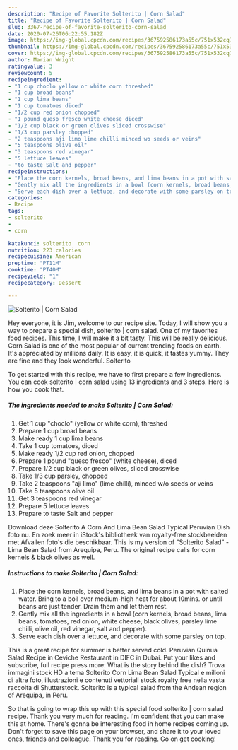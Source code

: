 ```yaml
---
description: "Recipe of Favorite Solterito | Corn Salad"
title: "Recipe of Favorite Solterito | Corn Salad"
slug: 3367-recipe-of-favorite-solterito-corn-salad
date: 2020-07-26T06:22:55.182Z
image: https://img-global.cpcdn.com/recipes/367592586173a55c/751x532cq70/solterito-corn-salad-recipe-main-photo.jpg
thumbnail: https://img-global.cpcdn.com/recipes/367592586173a55c/751x532cq70/solterito-corn-salad-recipe-main-photo.jpg
cover: https://img-global.cpcdn.com/recipes/367592586173a55c/751x532cq70/solterito-corn-salad-recipe-main-photo.jpg
author: Marian Wright
ratingvalue: 3
reviewcount: 5
recipeingredient:
- "1 cup choclo yellow or white corn threshed"
- "1 cup broad beans"
- "1 cup lima beans"
- "1 cup tomatoes diced"
- "1/2 cup red onion chopped"
- "1 pound queso fresco white cheese diced"
- "1/2 cup black or green olives sliced crosswise"
- "1/3 cup parsley chopped"
- "2 teaspoons aji limo lime chilli minced wo seeds or veins"
- "5 teaspoons olive oil"
- "3 teaspoons red vinegar"
- "5 lettuce leaves"
- "to taste Salt and pepper"
recipeinstructions:
- "Place the corn kernels, broad beans, and lima beans in a pot with salted water. Bring to a boil over medium-high heat for about 10mins. or until beans are just tender. Drain them and let them rest."
- "Gently mix all the ingredients in a bowl (corn kernels, broad beans, lima beans, tomatoes, red onion, white cheese, black olives, parsley lime chilli, olive oil, red vinegar, salt and pepper)."
- "Serve each dish over a lettuce, and decorate with some parsley on top."
categories:
- Recipe
tags:
- solterito
- 
- corn

katakunci: solterito  corn 
nutrition: 223 calories
recipecuisine: American
preptime: "PT11M"
cooktime: "PT40M"
recipeyield: "1"
recipecategory: Dessert

---
```



![Solterito | Corn Salad](https://img-global.cpcdn.com/recipes/367592586173a55c/751x532cq70/solterito-corn-salad-recipe-main-photo.jpg)

Hey everyone, it is Jim, welcome to our recipe site. Today, I will show you a way to prepare a special dish, solterito | corn salad. One of my favorites food recipes. This time, I will make it a bit tasty. This will be really delicious.
 Corn Salad is one of the most popular of current trending foods on earth. It's appreciated by millions daily. It is easy, it is quick, it tastes yummy. They are fine and they look wonderful. Solterito 


To get started with this recipe, we have to first prepare a few ingredients. You can cook solterito | corn salad using 13 ingredients and 3 steps. Here is how you cook that.

<!--inarticleads1-->

##### The ingredients needed to make Solterito | Corn Salad:

1. Get 1 cup &#34;choclo&#34; (yellow or white corn), threshed
1. Prepare 1 cup broad beans
1. Make ready 1 cup lima beans
1. Take 1 cup tomatoes, diced
1. Make ready 1/2 cup red onion, chopped
1. Prepare 1 pound &#34;queso fresco&#34; (white cheese), diced
1. Prepare 1/2 cup black or green olives, sliced crosswise
1. Take 1/3 cup parsley, chopped
1. Take 2 teaspoons &#34;aji limo&#34; (lime chilli), minced w/o seeds or veins
1. Take 5 teaspoons olive oil
1. Get 3 teaspoons red vinegar
1. Prepare 5 lettuce leaves
1. Prepare to taste Salt and pepper


Download deze Solterito A Corn And Lima Bean Salad Typical Peruvian Dish foto nu. En zoek meer in iStock&#39;s bibliotheek van royalty-free stockbeelden met Afvallen foto&#39;s die beschikbaar. This is my version of &#34;Solterito Salad&#34; - Lima Bean Salad from Arequipa, Peru. The original recipe calls for corn kernels &amp; black olives as well. 

<!--inarticleads2-->

##### Instructions to make Solterito | Corn Salad:

1. Place the corn kernels, broad beans, and lima beans in a pot with salted water. Bring to a boil over medium-high heat for about 10mins. or until beans are just tender. Drain them and let them rest.
1. Gently mix all the ingredients in a bowl (corn kernels, broad beans, lima beans, tomatoes, red onion, white cheese, black olives, parsley lime chilli, olive oil, red vinegar, salt and pepper).
1. Serve each dish over a lettuce, and decorate with some parsley on top.


This is a great recipe for summer is better served cold. Peruvian Quinua Salad Recipe in Ceviche Restaurant in DIFC in Dubai. Put your likes and subscribe, full recipe press more: What is the story behind the dish? Trova immagini stock HD a tema Solterito Corn Lima Bean Salad Typical e milioni di altre foto, illustrazioni e contenuti vettoriali stock royalty free nella vasta raccolta di Shutterstock. Solterito is a typical salad from the Andean region of Arequipa, in Peru. 

So that is going to wrap this up with this special food solterito | corn salad recipe. Thank you very much for reading. I'm confident that you can make this at home. There's gonna be interesting food in home recipes coming up. Don't forget to save this page on your browser, and share it to your loved ones, friends and colleague. Thank you for reading. Go on get cooking!
